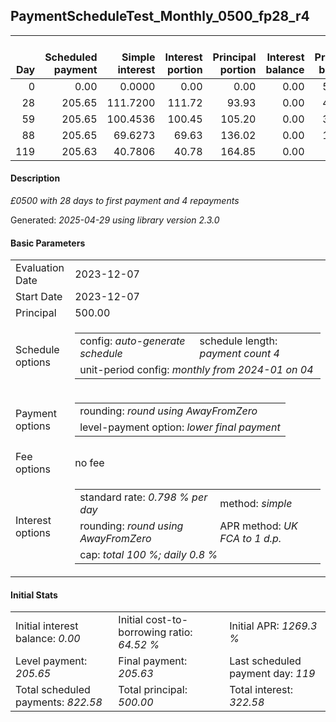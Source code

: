 <h2>PaymentScheduleTest_Monthly_0500_fp28_r4</h2>
<table>
    <thead style="vertical-align: bottom;">
        <th style="text-align: right;">Day</th>
        <th style="text-align: right;">Scheduled payment</th>
        <th style="text-align: right;">Simple interest</th>
        <th style="text-align: right;">Interest portion</th>
        <th style="text-align: right;">Principal portion</th>
        <th style="text-align: right;">Interest balance</th>
        <th style="text-align: right;">Principal balance</th>
        <th style="text-align: right;">Total simple interest</th>
        <th style="text-align: right;">Total interest</th>
        <th style="text-align: right;">Total principal</th>
    </thead>
    <tr style="text-align: right;">
        <td class="ci00">0</td>
        <td class="ci01" style="white-space: nowrap;">0.00</td>
        <td class="ci02">0.0000</td>
        <td class="ci03">0.00</td>
        <td class="ci04">0.00</td>
        <td class="ci05">0.00</td>
        <td class="ci06">500.00</td>
        <td class="ci07">0.0000</td>
        <td class="ci08">0.00</td>
        <td class="ci09">0.00</td>
    </tr>
    <tr style="text-align: right;">
        <td class="ci00">28</td>
        <td class="ci01" style="white-space: nowrap;">205.65</td>
        <td class="ci02">111.7200</td>
        <td class="ci03">111.72</td>
        <td class="ci04">93.93</td>
        <td class="ci05">0.00</td>
        <td class="ci06">406.07</td>
        <td class="ci07">111.7200</td>
        <td class="ci08">111.72</td>
        <td class="ci09">93.93</td>
    </tr>
    <tr style="text-align: right;">
        <td class="ci00">59</td>
        <td class="ci01" style="white-space: nowrap;">205.65</td>
        <td class="ci02">100.4536</td>
        <td class="ci03">100.45</td>
        <td class="ci04">105.20</td>
        <td class="ci05">0.00</td>
        <td class="ci06">300.87</td>
        <td class="ci07">212.1736</td>
        <td class="ci08">212.17</td>
        <td class="ci09">199.13</td>
    </tr>
    <tr style="text-align: right;">
        <td class="ci00">88</td>
        <td class="ci01" style="white-space: nowrap;">205.65</td>
        <td class="ci02">69.6273</td>
        <td class="ci03">69.63</td>
        <td class="ci04">136.02</td>
        <td class="ci05">0.00</td>
        <td class="ci06">164.85</td>
        <td class="ci07">281.8009</td>
        <td class="ci08">281.80</td>
        <td class="ci09">335.15</td>
    </tr>
    <tr style="text-align: right;">
        <td class="ci00">119</td>
        <td class="ci01" style="white-space: nowrap;">205.63</td>
        <td class="ci02">40.7806</td>
        <td class="ci03">40.78</td>
        <td class="ci04">164.85</td>
        <td class="ci05">0.00</td>
        <td class="ci06">0.00</td>
        <td class="ci07">322.5815</td>
        <td class="ci08">322.58</td>
        <td class="ci09">500.00</td>
    </tr>
</table>
<h4>Description</h4>
<p><i>£0500 with 28 days to first payment and 4 repayments</i></p>
<p>Generated: <i>2025-04-29 using library version 2.3.0</i></p>
<h4>Basic Parameters</h4>
<table>
    <tr>
        <td>Evaluation Date</td>
        <td>2023-12-07</td>
    </tr>
    <tr>
        <td>Start Date</td>
        <td>2023-12-07</td>
    </tr>
    <tr>
        <td>Principal</td>
        <td>500.00</td>
    </tr>
    <tr>
        <td>Schedule options</td>
        <td>
            <table>
                <tr>
                    <td>config: <i>auto-generate schedule</i></td>
                    <td>schedule length: <i><i>payment count</i> 4</i></td>
                </tr>
                <tr>
                    <td colspan="2" style="white-space: nowrap;">unit-period config: <i>monthly from 2024-01 on 04</i></td>
                </tr>
            </table>
        </td>
    </tr>
    <tr>
        <td>Payment options</td>
        <td>
            <table>
                <tr>
                    <td>rounding: <i>round using AwayFromZero</i></td>
                </tr>
                <tr>
                    <td>level-payment option: <i>lower&nbsp;final&nbsp;payment</i></td>
                </tr>
            </table>
        </td>
    </tr>
    <tr>
        <td>Fee options</td>
        <td>no fee
        </td>
    </tr>
    <tr>
        <td>Interest options</td>
        <td>
            <table>
                <tr>
                    <td>standard rate: <i>0.798 % per day</i></td>
                    <td>method: <i>simple</i></td>
                </tr>
                <tr>
                    <td>rounding: <i>round using AwayFromZero</i></td>
                    <td>APR method: <i>UK FCA to 1 d.p.</i></td>
                </tr>
                <tr>
                    <td colspan="2">cap: <i>total 100 %; daily 0.8 %</td>
                </tr>
            </table>
        </td>
    </tr>
</table>
<h4>Initial Stats</h4>
<table>
    <tr>
        <td>Initial interest balance: <i>0.00</i></td>
        <td>Initial cost-to-borrowing ratio: <i>64.52 %</i></td>
        <td>Initial APR: <i>1269.3 %</i></td>
    </tr>
    <tr>
        <td>Level payment: <i>205.65</i></td>
        <td>Final payment: <i>205.63</i></td>
        <td>Last scheduled payment day: <i>119</i></td>
    </tr>
    <tr>
        <td>Total scheduled payments: <i>822.58</i></td>
        <td>Total principal: <i>500.00</i></td>
        <td>Total interest: <i>322.58</i></td>
    </tr>
</table>